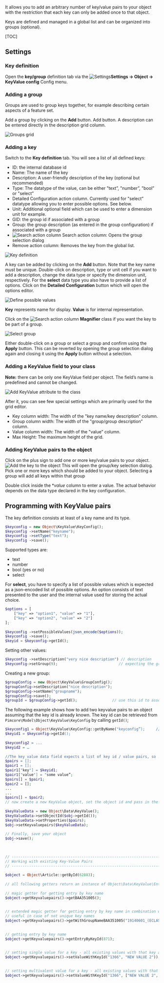 It allows you to add an arbitrary number of key/value pairs to your object with the restriction that each key can only be added once to that object.

Keys are defined and managed in a global list and can be organized into groups (optional).

[TOC]

## Settings

### Key definition

[comment]: #(TODOinlineimgs)

<div class="inline-imgs">

Open the **key/group** definition tab via the ![Settings](/img/Icon_settings.png)**Settings -> Object -> KeyValue config** Config menu.

</div>

### Adding a group

Groups are used to group keys together, for example describing certain aspects of a feature set.

Add a group by clicking on the **Add** button. Add button. A description can be entered directly in the description grid column.

![Groups grid](/img/Objects_KeyValue_Groups.png)

### Adding a key

Switch to the **Key definition** tab. You will see a list of all defined keys:

[comment]: #(TODOinlineimgs)

<div class="inline-imgs">


* ID: the internal database id
* Name: The name of the key
* Description: A user-friendly description of the key (optional but recommended)
* Type: The datatype of the value, can be either "text”, "number”, "bool” or "select”
* Detailed Configuration action column. Currently used for "select” datatype allowing you to enter possible options. See below.
* Unit: Additional optional field which can be used to enter a dimension unit for example.
* GID: the group id if associated with a group
* Group: the group description (as entered in the group configuration) if associated with a group
* ![Search action column](/img/Icon_magnifier.png) Search action column:  Opens the group selection dialog
* Remove action column: Removes the key from the global list.

</div>

![Key definition](/img/Objects_KeyValue_Keys.png)

A key can be added by clicking on the **Add** button. Note that the key name must be unique. 
Double-click on description, type or unit cell if you want to add a description, change the data type or specify the dimension unit, respectively.
For the **select** data type you also have to provide a list of options. 
Click on the **Detailed Configuration** button which will open the options editor.

![Define possible values](/img/Objects_KeyValue_Options.png)

**Key** represents name for display.
**Value** is for internal representation.

[comment]: #(TODOinlineimgs)

<div class="inline-imgs">

Click on the ![Search action column](/img/Icon_magnifier.png) **Magnifier** class if you want the key to be part of a group.

</div>

![Select group](/img/Objects_KeyValue_SelectGroup.png)

Either double-click on a group or select a group and confirm using the **Apply** button. 
This can be reverted by opening the group selection dialog again and closing it using the **Apply** button without a selection.

### Adding a KeyValue field to your class

**Note:** there can be only one KeyValue field per object. 
The field’s name is predefined and cannot be changed.

![Add KeyValue attribute to the class](/img/Objects_KeyValue_AddToClass.png)

After it, you can see few special settings which are primarily used for the grid editor.

* Key column width: The width of the "key name/key description” column.
* Group column width: The width of the "group/group description” column.
* Value column width: The width of the "value” column.
* Max Height: The maximum height of the grid.

### Adding KeyValue pairs to the object

[comment]: #(TODOinlineimgs)

<div class="inline-imgs">

Click on the plus sign to add one or more key/value pairs to your object. ![Add the key to the object](/img/Icon_add.png)
This will open the group/key selection dialog. 
Pick one or more keys which should be added to your object. 
Selecting a group will add all keys within that group

Double click inside the **value* column to enter  a value. 
The actual behavior depends on the data type declared in the key configuration.

</div>

## Programming with KeyValue pairs
The key definition consists at least of a key name and its type.

```php
$keyconfig = new Object\KeyValue\KeyConfig();            
$keyconfig ->setName("keyname");
$keyconfig ->setType("text");
$keyconfig ->save();
```

Supported types are:
* text
* number
* bool (yes or no)
* select

For **select**, you have to specify a list of possible values which is expected as a json-encoded list of possible options.
An option consists of text presented to the user and the internal value used for storing the actual choice.

```php
$options = [
    ["key" => "option1", "value" => "1"],
    ["key" => "option2", "value" => "2"]
];
 
$keyconfig ->setPossibleValues(json_encode($options));
$keyconfig ->save();
$keyid = $keyconfig->getId();
```

Setting other values:

```php
$keyconfig ->setDescription("very nice description") // description
$keyconfig->setGroup(9);                            // expecting the group’s id
```

Creating a new group:
```php
$groupConfig = new Object\KeyValue\GroupConfig();
$groupConfig->setDescription("nice description");
$groupConfig->setName("groupname");
$groupConfig->save();
$groupId = $groupConfig->getId();                // use this id to associate a key with a group
```

The following example shows how to add two keyvalue pairs to an object assuming that the key id is already known. 
The key id can be retrieved from ```Pimcore\Model\Object\KeyValue\KeyConfig``` by calling ```getId()```;

```php
$keyconfig1 = Object\KeyValue\KeyConfig::getByName("keyconfig”);     // look up the key config by name and retrieve the id
$keyid1 = $keyconfig->getId();
 
$keyconfig2 = ...
$keyid2 = …
 
//The key value data field expects a list of key id / value pairs, so ...
$pairs = [];
$pair1 = [];
$pair1["key"] = $keyid1;
$pair1["value"] = "some value”;
$pairs[] = $pair1;
$pair2 = [];
...
...
$pairs[] = $pair2;
// now create a new KeyValue object, set the object id and pass in the key/value pairs.
 
$keyValueData = new Object\Data\KeyValue();
$keyValueData->setObjectId($obj->getId());
$keyValueData->setProperties($pairs);
$obj->setKeyvaluepairs($keyValueData);
 
// Finally, save your object
$obj->save();
 
 
 
// -------------------------------------------------------------------------------------
// Working with existing Key-Value Pairs
// -------------------------------------------------------------------------------------
 
$object = Object\Article::getById(62883);
 
// all following getters return an instance of Object\Data\KeyValue\Entry
 
// magic getter for getting entry by key name
$object->getKeyvaluepairs()->getBAA351005();
 
 
// extended magic getter for getting entry by key name in combination with group name
// useful in case of not unique key names
$object->getKeyvaluepairs()->getWithGroupNameBAA351005("19140601_(ECLASS-6.0)");
 
 
// getting entry by key name
$object->getKeyvaluepairs()->getEntryByKeyId(871);
 
 
// setting single value for a key - all existing values with that key are removed
$object->getKeyvaluepairs()->setValueWithKeyId("1366", "NEW VALUE 2"));
 
 
// setting multivalent value for a key - all existing values with that key are removed
$object->getKeyvaluepairs()->setValueWithKeyId("1366", ["NEW VALUE 2", "NEW VALUE 3"]);
```